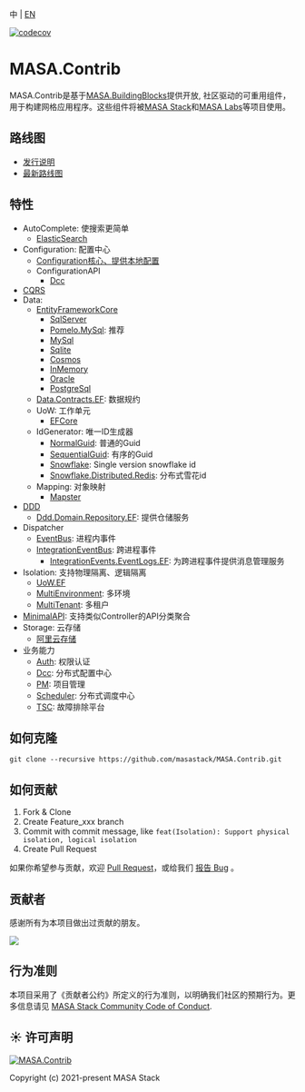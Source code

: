 ﻿﻿中 | [EN](README.md)

[![codecov](https://codecov.io/gh/masastack/MASA.Contrib/branch/main/graph/badge.svg?token=87TPNHUHW2)](https://codecov.io/gh/masastack/MASA.Contrib)

# MASA.Contrib

MASA.Contrib是基于[MASA.BuildingBlocks](https://github.com/masastack/MASA.BuildingBlocks)提供开放, 社区驱动的可重用组件，用于构建网格应用程序。这些组件将被[MASA Stack](https://github.com/masastack)和[MASA Labs](https://github.com/masalabs)等项目使用。



## 路线图
* [发行说明](https://github.com/masastack/MASA.Contrib/releases)
* [最新路线图](https://github.com/masastack/MASA.Contrib/issues/42)



## 特性
* AutoComplete: 使搜索更简单
  * [ElasticSearch](./src/SearchEngine/Masa.Contrib.SearchEngine.AutoComplete.ElasticSearch/README.zh-CN.md)
* Configuration: 配置中心
  * [Configuration核心、提供本地配置](./src/Configuration/Masa.Contrib.Configuration/README.zh-CN.md)
  * ConfigurationAPI
    * [Dcc](./src/Configuration/Masa.Contrib.Configuration.ConfigurationApi.Dcc/README.zh-CN.md)
* [CQRS](./src/ReadWriteSplitting/Cqrs/Masa.Contrib.ReadWriteSplitting.Cqrs/README.zh-CN.md)
* Data:
  * [EntityFrameworkCore](./src/Data/Masa.Contrib.Data.EFCore/README.zh-CN.md)
    * [SqlServer](./src/Data/Masa.Contrib.Data.EFCore.SqlServer/README.zh-CN.md)
    * [Pomelo.MySql](./src/Data/Masa.Contrib.Data.EFCore.Pomelo.MySql/README.zh-CN.md): 推荐
    * [MySql](./src/Data/Masa.Contrib.Data.EFCore.MySql/README.zh-CN.md)
    * [Sqlite](./src/Data/Masa.Contrib.Data.EFCore.Sqlite/README.zh-CN.md)
    * [Cosmos](./src/Data/Masa.Contrib.Data.EFCore.Cosmos/README.zh-CN.md)
    * [InMemory](./src/Data/Masa.Contrib.Data.EFCore.InMemory/README.zh-CN.md)
    * [Oracle](./src/Data/Masa.Contrib.Data.EFCore.Oracle/README.zh-CN.md)
    * [PostgreSql](./src/Data/Masa.Contrib.Data.EFCore.PostgreSql/README.zh-CN.md)
  * [Data.Contracts.EF](./src/Data/Masa.Contrib.Data.Contracts.EFCore/): 数据规约
  * UoW: 工作单元
    * [EFCore](./src/Data/Masa.Contrib.Data.UoW.EFCore/README.zh-CN.md)
  * IdGenerator: 唯一ID生成器
    * [NormalGuid](./src/Data/IdGenerator/Masa.Contrib.Data.IdGenerator.NormalGuid/README.zh-CN.md): 普通的Guid
    * [SequentialGuid](./src/Data/IdGenerator/Masa.Contrib.Data.IdGenerator.SequentialGuid/README.zh-CN.md): 有序的Guid
    * [Snowflake](./src/Data/IdGenerator/Masa.Contrib.Data.IdGenerator.Snowflake/README.zh-CN.md): Single version snowflake id
    * [Snowflake.Distributed.Redis](./src/Data/IdGenerator/Masa.Contrib.Data.IdGenerator.Snowflake.Distributed.Redis/README.zh-CN.md): 分布式雪花id
  * Mapping: 对象映射
    * [Mapster](./src/Data/Mapping/Masa.Contrib.Data.Mapping.Mapster/README.zh-CN.md)
* [DDD](./src/Ddd/Masa.Contrib.Ddd.Domain/README.zh-CN.md)
  * [Ddd.Domain.Repository.EF](./src/Ddd/Masa.Contrib.Ddd.Domain.Repository.EFCore/README.zh-CN.md): 提供仓储服务
* Dispatcher
  * [EventBus](./src/Dispatcher/Masa.Contrib.Dispatcher.Events/README.zh-CN.md): 进程内事件
  * [IntegrationEventBus](./src/Dispatcher/Masa.Contrib.Dispatcher.IntegrationEvents.Dapr/README.zh-CN.md): 跨进程事件
    * [IntegrationEvents.EventLogs.EF](./src/Dispatcher/Masa.Contrib.Dispatcher.IntegrationEvents.EventLogs.EFCore/README.zh-CN.md): 为跨进程事件提供消息管理服务
* Isolation: 支持物理隔离、逻辑隔离
  * [UoW.EF](./src/Isolation/Masa.Contrib.Isolation.UoW.EFCore/README.zh-CN.md)
  * [MultiEnvironment](./src/Isolation/Masa.Contrib.Isolation.MultiEnvironment/README.zh-CN.md): 多环境
  * [MultiTenant](./src/Isolation/Masa.Contrib.Isolation.MultiTenant/README.zh-CN.md): 多租户
* [MinimalAPI](./src/Service/Masa.Contrib.Service.MinimalAPIs/README.zh-CN.md): 支持类似Controller的API分类聚合
* Storage: 云存储
  * [阿里云存储](./src/Storage/Masa.Contrib.Storage.ObjectStorage.Aliyun/README.zh-CN.md)
* 业务能力
  * [Auth](./src/StackSdks/Masa.Contrib.StackSdks.Auth/README.zh-CN.md): 权限认证
  * [Dcc](./src/StackSdks/Masa.Contrib.StackSdks.Dcc/README.zh-CN.md): 分布式配置中心
  * [PM](./src/StackSdks/Masa.Contrib.StackSdks.Pm/README.zh-CN.md): 项目管理
  * [Scheduler](./src/StackSdks/Masa.Contrib.StackSdks.Scheduler/README.zh-CN.md): 分布式调度中心
  * [TSC](./src/StackSdks/Masa.Contrib.StackSdks.Tsc/README.zh-CN.md): 故障排除平台


## 如何克隆
```
git clone --recursive https://github.com/masastack/MASA.Contrib.git
```



## 如何贡献

1. Fork & Clone
2. Create Feature_xxx branch
3. Commit with commit message, like `feat(Isolation): Support physical isolation, logical isolation`
4. Create Pull Request

如果你希望参与贡献，欢迎 [Pull Request](https://github.com/masastack/MASA.BuildingBlocks/pulls)，或给我们 [报告 Bug](https://github.com/masastack/MASA.BuildingBlocks/issues/new) 。



## 贡献者

感谢所有为本项目做出过贡献的朋友。

<a href="https://github.com/masastack/MASA.Contrib/graphs/contributors">
    <img src="https://contrib.rocks/image?repo=masastack/MASA.Contrib" />
</a>



## 行为准则

本项目采用了《贡献者公约》所定义的行为准则，以明确我们社区的预期行为。更多信息请见 [MASA Stack Community Code of Conduct](https://github.com/masastack/community/blob/main/CODE-OF-CONDUCT.md).



## ☀️ 许可声明

[![MASA.Contrib](https://img.shields.io/badge/License-MIT-blue?style=flat-square)](/LICENSE.txt)

Copyright (c) 2021-present MASA Stack